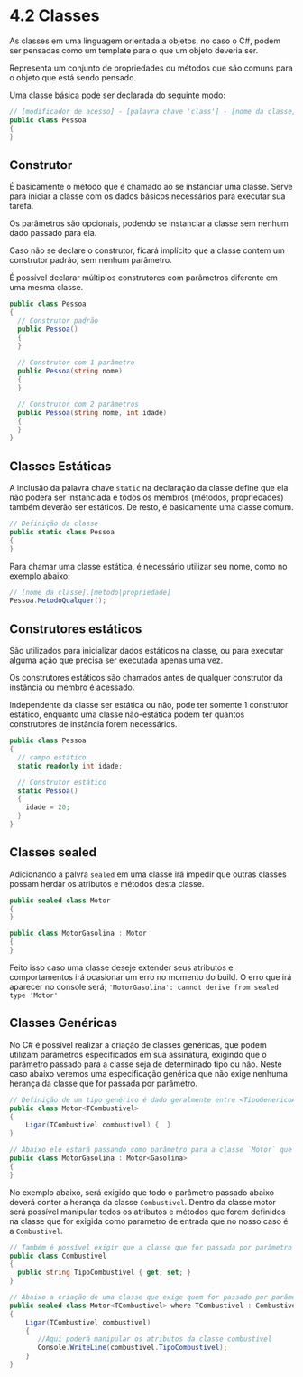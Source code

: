 # 4.2 Classes

As classes em uma linguagem orientada a objetos, no caso o C#, podem ser pensadas como um template para o que um objeto deveria ser.

Representa um conjunto de propriedades ou métodos que são comuns para o objeto que está sendo pensado.

Uma classe básica pode ser declarada do seguinte modo:
```csharp
// [modificador de acesso] - [palavra chave 'class'] - [nome da classe]
public class Pessoa
{
}
```

## Construtor

É basicamente o método que é chamado ao se instanciar uma classe. Serve para iniciar a classe com os dados básicos necessários para executar sua tarefa.

Os parâmetros são opcionais, podendo se instanciar a classe sem nenhum dado passado para ela.

Caso não se declare o construtor, ficará implícito que a classe contem um construtor padrão, sem nenhum parâmetro.

É possível declarar múltiplos construtores com parâmetros diferente em uma mesma classe.

```csharp
public class Pessoa
{
  // Construtor padrão
  public Pessoa() 
  {
  }
  
  // Construtor com 1 parâmetro
  public Pessoa(string nome) 
  {
  }

  // Construtor com 2 parâmetros
  public Pessoa(string nome, int idade) 
  {
  }
}
```

## Classes Estáticas

A inclusão da palavra chave ``static`` na declaração da classe define que ela não poderá ser instanciada e todos os membros (métodos, propriedades) também deverão ser estáticos. De resto, é basicamente uma classe comum.

```csharp
// Definição da classe
public static class Pessoa
{
}
```

Para chamar uma classe estática, é necessário utilizar seu nome, como no exemplo abaixo:

```csharp
// [nome da classe].[metodo|propriedade]
Pessoa.MetodoQualquer();
```

## Construtores estáticos

São utilizados para inicializar dados estáticos na classe, ou para executar alguma ação que precisa ser executada apenas uma vez.

Os construtores estáticos são chamados antes de qualquer construtor da instância ou membro é acessado.

Independente da classe ser estática ou não, pode ter somente 1 construtor estático, enquanto uma classe não-estática podem ter quantos construtores de instância forem necessários. 

```csharp
public class Pessoa
{
  // campo estático
  static readonly int idade;

  // Construtor estático
  static Pessoa()
  {
    idade = 20;
  }
} 
```

## Classes sealed

Adicionando a palvra ``sealed`` em uma classe irá impedir que outras classes possam herdar os atributos e métodos desta classe.
```csharp
public sealed class Motor
{  
}

public class MotorGasolina : Motor
{  
}
```
Feito isso caso uma classe deseje extender seus atributos e comportamentos irá ocasionar um erro no momento do build.
O erro que irá aparecer no console será;
``'MotorGasolina': cannot derive from sealed type 'Motor'``

## Classes Genéricas

No C# é possível realizar a criação de classes genéricas, que podem utilizam parâmetros especificados em sua assinatura, exigindo que o parâmetro passado para a classe seja de determinado tipo ou não.
Neste caso abaixo veremos uma especificação genérica que não exige nenhuma herança da classe que for passada por parâmetro.
```csharp
// Definição de um tipo genérico é dado geralmente entre <TipoGenericoAqui>
public class Motor<TCombustivel>
{  
    Ligar(TCombustivel combustivel) {  }
}

// Abaixo ele estará passando como parâmetro para a classe `Motor` que espera algum parâmetro que o tipo esperado é a classe Gasolina
public class MotorGasolina : Motor<Gasolina>
{  
}
```
No exemplo abaixo, será exigido que todo o parâmetro passado abaixo deverá conter a herança da classe ``Combustivel``. Dentro da classe motor será possível manipular todos os atributos e métodos que forem definidos na classe que for exigida como parametro de entrada que no nosso caso é a ``Combustivel``.
```csharp
// Também é possível exigir que a classe que for passada por parâmetro siga uma pré-definição ou seja, que ela derive de uma herança.
public class Combustivel 
{
  public string TipoCombustivel { get; set; }
}

// Abaixo a criação de uma classe que exige quem for passado por parâmetro tenha uma herança de combustível
public sealed class Motor<TCombustivel> where TCombustivel : Combustivel
{  
    Ligar(TCombustivel combustivel) 
    {  
       //Aqui poderá manipular os atributos da classe combustivel
       Console.WriteLine(combustivel.TipoCombustivel);       
    }
}
```